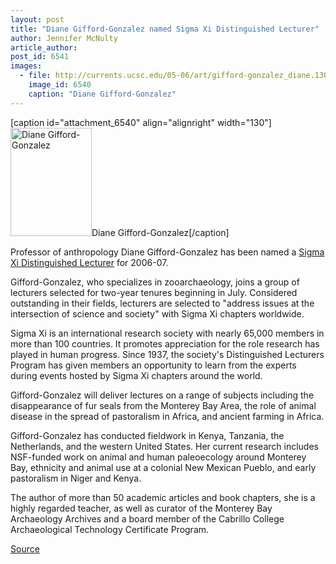 ```yaml
---
layout: post
title: "Diane Gifford-Gonzalez named Sigma Xi Distinguished Lecturer"
author: Jennifer McNulty
article_author: 
post_id: 6541
images:
  - file: http://currents.ucsc.edu/05-06/art/gifford-gonzalez_diane.130.jpg
    image_id: 6540
    caption: "Diane Gifford-Gonzalez"
---
```


[caption id="attachment_6540" align="alignright" width="130"]<a href="http://dev-ucsc-news.pantheonsite.io/wp-content/uploads/2006/01/gifford-gonzalez_diane.130.jpg"><img class="size-full wp-image-6540" src="http://dev-ucsc-news.pantheonsite.io/wp-content/uploads/2006/01/gifford-gonzalez_diane.130.jpg" alt="Diane Gifford-Gonzalez" width="130" height="173" /></a>Diane Gifford-Gonzalez[/caption]
<a name="content" id="content"></a>
<p>
  Professor of anthropology Diane Gifford-Gonzalez has been named a <a href="http://www.sigmaxi.org/programs/lectureships/0607.shtml">Sigma Xi Distinguished Lecturer</a> for 2006-07.
</p>
<p>
  Gifford-Gonzalez, who specializes in zooarchaeology, joins a group of lecturers selected for two-year tenures beginning in July. Considered outstanding in their fields, lecturers are selected to "address issues at the intersection of science and society" with Sigma Xi chapters worldwide.
</p>
<p>
  Sigma Xi is an international research society with nearly 65,000 members in more than 100 countries. It promotes appreciation for the role research has played in human progress. Since 1937, the society's Distinguished Lecturers Program has given members an opportunity to learn from the experts during events hosted by Sigma Xi chapters around the world.
</p>
<p>
  Gifford-Gonzalez will deliver lectures on a range of subjects including the disappearance of fur seals from the Monterey Bay Area, the role of animal disease in the spread of pastoralism in Africa, and ancient farming in Africa.
</p>
<p>
  Gifford-Gonzalez has conducted fieldwork in Kenya, Tanzania, the Netherlands, and the western United States. Her current research includes NSF-funded work on animal and human paleoecology around Monterey Bay, ethnicity and animal use at a colonial New Mexican Pueblo, and early pastoralism in Niger and Kenya.
</p>
<p>
  The author of more than 50 academic articles and book chapters, she is a highly regarded teacher, as well as curator of the Monterey Bay Archaeology Archives and a board member of the Cabrillo College Archaeological Technology Certificate Program.
</p>
<p><a href="http://www1.ucsc.edu/currents/05-06/01-16/gifford-gonzalez.asp" title="Permalink to gifford-gonzalez">Source</a></p>
